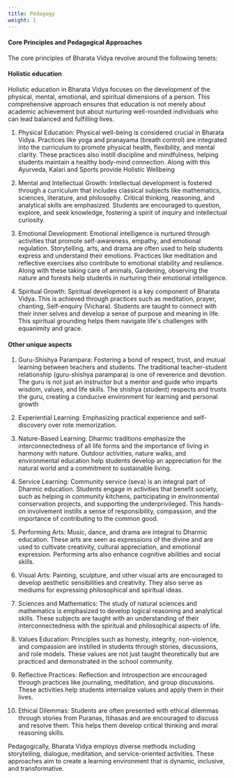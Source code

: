 ```yaml
---
title: Pedagogy
weight: 1
---
```


#### Core Principles and Pedagogical Approaches

The core principles of Bharata Vidya revolve around the following tenets:

#### Holistic education

Holistic education in Bharata Vidya focuses on the development of the physical, mental, emotional, and spiritual dimensions of a person. This comprehensive approach ensures that education is not merely about academic achievement but about nurturing well-rounded individuals who can lead balanced and fulfilling lives.


1.  Physical Education: Physical well-being is considered crucial in Bharata Vidya. Practices like yoga and pranayama (breath control) are integrated into the curriculum to promote physical health, flexibility, and mental clarity. These practices also instill discipline and mindfulness, helping students maintain a healthy body-mind connection. Along with this Ayurveda, Kalari and Sports provide Holistic Wellbeing
    
2.  Mental and Intellectual Growth: Intellectual development is fostered through a curriculum that includes classical subjects like mathematics, sciences, literature, and philosophy. Critical thinking, reasoning, and analytical skills are emphasized. Students are encouraged to question, explore, and seek knowledge, fostering a spirit of inquiry and intellectual curiosity.
    
3.  Emotional Development: Emotional intelligence is nurtured through activities that promote self-awareness, empathy, and emotional regulation. Storytelling, arts, and drama are often used to help students express and understand their emotions. Practices like meditation and reflective exercises also contribute to emotional stability and resilience. Along with these taking care of animals, Gardening, observing the nature and forests help students in nurturing their emotional intelligence.
    
4.  Spiritual Growth: Spiritual development is a key component of Bharata Vidya. This is achieved through practices such as meditation, prayer, chanting, Self-enquiry (Vichara). Students are taught to connect with their inner selves and develop a sense of purpose and meaning in life. This spiritual grounding helps them navigate life's challenges with equanimity and grace.
    
#### Other unique aspects

1.  Guru-Shishya Parampara: Fostering a bond of respect, trust, and mutual learning between teachers and students. The traditional teacher-student relationship (guru-shishya parampara) is one of reverence and devotion. The guru is not just an instructor but a mentor and guide who imparts wisdom, values, and life skills. The shishya (student) respects and trusts the guru, creating a conducive environment for learning and personal growth
    
2.  Experiential Learning: Emphasizing practical experience and self-discovery over rote memorization.
    
3.  Nature-Based Learning: Dharmic traditions emphasize the interconnectedness of all life forms and the importance of living in harmony with nature. Outdoor activities, nature walks, and environmental education help students develop an appreciation for the natural world and a commitment to sustainable living.


4. Service Learning: Community service (seva) is an integral part of Dharmic education. Students engage in activities that benefit society, such as helping in community kitchens, participating in environmental conservation projects, and supporting the underprivileged. This hands-on involvement instills a sense of responsibility, compassion, and the importance of contributing to the common good.

5.  Performing Arts: Music, dance, and drama are integral to Dharmic education. These arts are seen as expressions of the divine and are used to cultivate creativity, cultural appreciation, and emotional expression. Performing arts also enhance cognitive abilities and social skills.
    
6.  Visual Arts: Painting, sculpture, and other visual arts are encouraged to develop aesthetic sensibilities and creativity. They also serve as mediums for expressing philosophical and spiritual ideas.
    

7.  Sciences and Mathematics: The study of natural sciences and mathematics is emphasized to develop logical reasoning and analytical skills. These subjects are taught with an understanding of their interconnectedness with the spiritual and philosophical aspects of life.

8.  Values Education: Principles such as honesty, integrity, non-violence, and compassion are instilled in students through stories, discussions, and role models. These values are not just taught theoretically but are practiced and demonstrated in the school community.
    
9.  Reflective Practices: Reflection and introspection are encouraged through practices like journaling, meditation, and group discussions. These activities help students internalize values and apply them in their lives.
    

10.  Ethical Dilemmas: Students are often presented with ethical dilemmas through stories from Puranas, Itihasas and are encouraged to discuss and resolve them. This helps them develop critical thinking and moral reasoning skills.


Pedagogically, Bharata Vidya employs diverse methods including storytelling, dialogue, meditation, and service-oriented activities. These approaches aim to create a learning environment that is dynamic, inclusive, and transformative.
